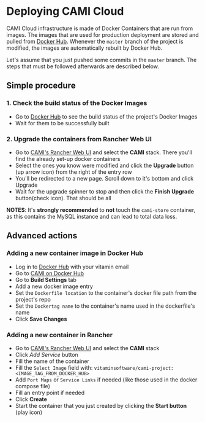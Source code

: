 # Deploying CAMI Cloud
CAMI Cloud infrastructure is made of Docker Containers that are run from images. The images that are used for production deployment are stored and pulled from [Docker Hub](https://hub.docker.com/r/vitaminsoftware/cami-project/). Whenever the `master` branch of the project is modified, the images are automatically rebuilt by Docker Hub.

Let's assume that you just pushed some commits in the `master` branch. The steps that must be followed afterwards are described below.

## Simple procedure

### 1. Check the build status of the Docker Images
 * Go to [Docker Hub](https://hub.docker.com/r/vitaminsoftware/cami-project/) to see the build status of the project's Docker Images
* Wait for them to be successfully built

### 2. Upgrade the containers from Rancher Web UI
* Go to [CAMI's Rancher Web UI](http://138.68.92.229:8080/) and select the **CAMI** stack. There you'll find the already set-up docker containers
* Select the ones you know were modified and click the **Upgrade** button (up arrow icon) from the right of the entry row
* You'll be redirected to a new page. Scroll down to it's bottom and click Upgrade
* Wait for the upgrade spinner to stop and then click the **Finish Upgrade** button(check icon). That should be all

**NOTES**: It's **strongly recommended** to **not** touch the `cami-store` container, as this contains the MySQL instance and can lead to total data loss.

## Advanced actions
### Adding a new container image in Docker Hub
* Log in to [Docker Hub](https://hub.docker.com/) with your vitamin email
* Go to [CAMI on Docker Hub](https://hub.docker.com/r/vitaminsoftware/cami-project/)
* Go to **Build Settings** tab
* Add a new docker image entry
* Set the `Dockerfile location` to the container's docker file path from the project's repo
* Set the `Dockertag name` to the container's name used in the dockerfile's name
* Click **Save Changes**

### Adding a new container in Rancher
* Go to [CAMI's Rancher Web UI](http://138.68.92.229:8080/) and select the **CAMI** stack
* Click *Add Service* button
* Fill the name of the container
* Fill the `Select Image` field with: `vitaminsoftware/cami-project:<IMAGE_TAG_FROM_DOCKER_HUB>`
* Add `Port Maps` or `Service Links` if needed (like those used in the docker compose file)
* Fill an entry point if needed
* Click **Create**
* Start the container that you just created by clicking the **Start button** (play icon)